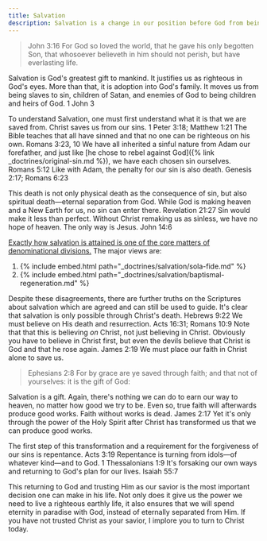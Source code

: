 ```yaml
---
title: Salvation
description: Salvation is a change in our position before God from being condemned to being justified and adopted as His children which is only possible through Jesus Christ.
---
```


> John 3:16  For God so loved the world, that he gave his only begotten Son, that whosoever believeth in him should not perish, but have everlasting life.

Salvation is God's greatest gift to mankind. It justifies us as righteous in God's eyes. More than that, it is adoption into God's family. It moves us from being slaves to sin, children of Satan, and enemies of God to being children and heirs of God. 1 John 3

To understand Salvation, one must first understand what it is that we are saved from. Christ saves us from our sins. 1 Peter 3:18; Matthew 1:21 The Bible teaches that all have sinned and that no one can be righteous on his own. Romans 3:23, 10 We have all inherited a sinful nature from Adam our forefather, and just like [he chose to rebel against God]({% link _doctrines/original-sin.md %}), we have each chosen sin ourselves. Romans 5:12 Like with Adam, the penalty for our sin is also death. Genesis 2:17; Romans 6:23

This death is not only physical death as the consequence of sin, but also spiritual death—eternal separation from God. While God is making heaven and a New Earth for us, no sin can enter there. Revelation 21:27 Sin would make it less than perfect. Without Christ remaking us as sinless, we have no hope of heaven. The only way is Jesus. John 14:6

[Exactly how salvation is attained is one of the core matters of denominational divisions.](https://denominationdifferences.com/compare/all#salvation) The major views are:

1. {% include embed.html path="_doctrines/salvation/sola-fide.md" %}
2. {% include embed.html path="_doctrines/salvation/baptismal-regeneration.md" %}

Despite these disagreements, there are further truths on the Scriptures about salvation which are agreed and can still be used to guide. It's clear that salvation is only possible through Christ's death. Hebrews 9:22 We must believe on His death and resurrection. Acts 16:31; Romans 10:9 Note that that this is believing *on* Christ, not just believing in Christ. Obviously you have to believe in Christ first, but even the devils believe that Christ is God and that he rose again. James 2:19 We must place our faith in Christ alone to save us.

> Ephesians 2:8  For by grace are ye saved through faith; and that not of yourselves: it is the gift of God:

Salvation is a gift. Again, there's nothing we can do to earn our way to heaven, no matter how good we try to be. Even so, true faith will afterwards produce good works. Faith without works is dead. James 2:17 Yet it's only through the power of the Holy Spirit after Christ has transformed us that we can produce good works.

The first step of this transformation and a requirement for the forgiveness of our sins is repentance. Acts 3:19 Repentance is turning from idols—of whatever kind—and to God. 1 Thessalonians 1:9 It's forsaking our own ways and returning to God's plan for our lives. Isaiah 55:7

This returning to God and trusting Him as our savior is the most important decision one can make in his life. Not only does it give us the power we need to live a righteous earthly life, it also ensures that we will spend eternity in paradise with God, instead of eternally separated from Him. If you have not trusted Christ as your savior, I implore you to turn to Christ today.